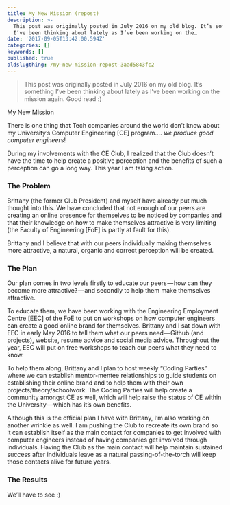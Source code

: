 ```yaml
---
title: My New Mission (repost)
description: >-
  This post was originally posted in July 2016 on my old blog. It’s something
  I’ve been thinking about lately as I’ve been working on the…
date: '2017-09-05T13:42:00.594Z'
categories: []
keywords: []
published: true
oldslugthing: /my-new-mission-repost-3aad5843fc2
---
```


> This post was originally posted in July 2016 on my old blog. It’s something I’ve been thinking about lately as I’ve been working on the mission again. Good read :)

My New Mission

There is one thing that Tech companies around the world don’t know about my University’s Computer Engineering \[CE\] program…. _we produce good computer engineers_!

During my involvements with the CE Club, I realized that the Club doesn’t have the time to help create a positive perception and the benefits of such a perception can go a long way. This year I am taking action.

### The Problem

Brittany (the former Club President) and myself have already put much thought into this. We have concluded that not enough of our peers are creating an online presence for themselves to be noticed by companies and that their knowledge on how to make themselves attractive is very limiting (the Faculty of Engineering \[FoE\] is partly at fault for this).

Brittany and I believe that with our peers individually making themselves more attractive, a natural, organic and correct perception will be created.

### The Plan

Our plan comes in two levels firstly to educate our peers — how can they become more attractive? — and secondly to help them make themselves attractive.

To educate them, we have been working with the Engineering Employment Centre \[EEC\] of the FoE to put on workshops on how computer engineers can create a good online brand for themselves. Brittany and I sat down with EEC in early May 2016 to tell them what our peers need — Github (and projects), website, resume advice and social media advice. Throughout the year, EEC will put on free workshops to teach our peers what they need to know.

To help them along, Brittany and I plan to host weekly “Coding Parties” where we can establish mentor-mentee relationships to guide students on establishing their online brand and to help them with their own projects/theory/schoolwork. The Coding Parties will help create a community amongst CE as well, which will help raise the status of CE within the University — which has it’s own benefits.

Although this is the official plan I have with Brittany, I’m also working on another wrinkle as well. I am pushing the Club to recreate its own brand so it can establish itself as the main contact for companies to get involved with computer engineers instead of having companies get involved through individuals. Having the Club as the main contact will help maintain sustained success after individuals leave as a natural passing-of-the-torch will keep those contacts alive for future years.

### The Results

We’ll have to see :)